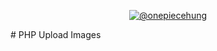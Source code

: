 <p align="center">
    <a href="https://github.com/onepiecehung">
        <img src="https://en.uit.edu.vn/sites/vi/files/banner_en.png" alt="@onepiecehung"/>
    </a>
</p>
# PHP Upload Images
